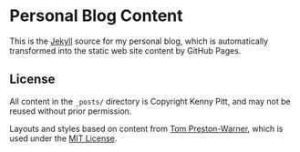 Personal Blog Content
=====================

This is the [Jekyll][] source for my personal blog, which is automatically
transformed into the static web site content by GitHub Pages.

License
-------

All content in the `_posts/` directory is Copyright Kenny Pitt, and may not
be reused without prior permission.

Layouts and styles based on content from [Tom Preston-Warner][mojombo], which
is used under the [MIT License][MIT].

[Jekyll]: https://github.com/mojombo/jekyll
[mojombo]: https://github.com/mojombo/mojombo.github.com
[MIT]: http://opensource.org/licenses/MIT
